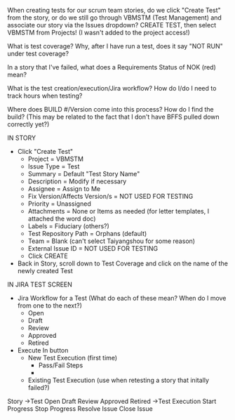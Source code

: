 When creating tests for our scrum team stories, do we click "Create Test" from the story, or do we still go through VBMSTM (Test Management) and associate our story via the Issues dropdown? CREATE TEST, then select VBMSTM from Projects! (I wasn't added to the project access!)

What is test coverage? Why, after I have run a test, does it say "NOT RUN" under test coverage?

In a story that I've failed, what does a Requirements Status of NOK (red) mean?

What is the test creation/execution/Jira workflow? How do I/do I need to track hours when testing?

Where does BUILD #/Version come into this process? How do I find the build? (This may be related to the fact that I don't have BFFS pulled down correctly yet?)

IN STORY
* Click "Create Test"
  * Project = VBMSTM
  * Issue Type = Test
  * Summary = Default "Test Story Name"
  * Description = Modify if necessary
  * Assignee = Assign to Me
  * Fix Version/Affects Version/s = NOT USED FOR TESTING
  * Priority = Unassigned
  * Attachments = None or Items as needed (for letter templates, I attached the word doc)
  * Labels = Fiduciary (others?)
  * Test Repository Path = Orphans (default)
  * Team = Blank (can't select Taiyangshou for some reason)
  * External Issue ID = NOT USED FOR TESTING
  * Click CREATE
* Back in Story, scroll down to Test Coverage and click on the name of the newly created Test

IN JIRA TEST SCREEN
* Jira Workflow for a Test (What do each of these mean? When do I move from one to the next?)
  * Open
  * Draft
  * Review
  * Approved 
  * Retired
* Execute In button
  * New Test Execution (first time)
    * Pass/Fail Steps
    * 
  * Existing Test Execution (use when retesting a story that initally failed?)



Story
    ->Test
        Open
        Draft
        Review
        Approved
        Retired
            ->Test Execution
                Start Progress
                Stop Progress
                Resolve Issue
                Close Issue